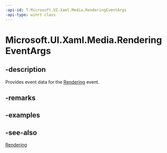 ```yaml
---
-api-id: T:Microsoft.UI.Xaml.Media.RenderingEventArgs
-api-type: winrt class
---
```


<!-- Class syntax.
public class RenderingEventArgs : Windows.UI.Xaml.Media.IRenderingEventArgs
-->

# Microsoft.UI.Xaml.Media.RenderingEventArgs

## -description
Provides event data for the [Rendering](compositiontarget_rendering.md) event.

## -remarks

## -examples

## -see-also
[Rendering](compositiontarget_rendering.md)
